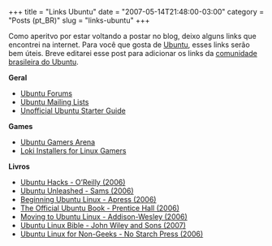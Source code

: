 +++
title = "Links Ubuntu"
date = "2007-05-14T21:48:00-03:00"
category = "Posts (pt_BR)"
slug = "links-ubuntu"
+++

Como aperitvo por estar voltando a postar no blog, deixo alguns links que
encontrei na internet. Para você que gosta de [Ubuntu](http://www.ubuntu.com),
esses links serão bem úteis. Breve editarei esse post para adicionar os links
da [comunidade brasileira do Ubuntu](http://www.ubuntubrasil.org).

**Geral**

*  [Ubuntu Forums](http://www.ubuntuforums.org/)
*  [Ubuntu Mailing Lists](https://lists.ubuntu.com/)
*  [Unofficial Ubuntu Starter Guide](http://ubuntuguide.org/)

**Games**

*  [Ubuntu Gamers Arena](http://gaming.gwos.org/)
*  [Loki Installers for Linux Gamers](http://www.liflg.org/)

**Livros**

*  [Ubuntu Hacks - O’Reilly (2006)](http://www.flazx.com/ebook5142.php)
*  [Ubuntu Unleashed - Sams (2006)](http://www.flazx.com/ebook6248.php)
*  [Beginning Ubuntu Linux - Apress (2006)](http://www.flazx.com/ebook5501.php)
*  [The Official Ubuntu Book - Prentice Hall (2006)](http://www.flazx.com/ebook6109.php)
*  [Moving to Ubuntu Linux - Addison-Wesley (2006)](http://www.flazx.com/ebook6305.php)
*  [Ubuntu Linux Bible - John Wiley and Sons (2007)](http://www.flazx.com/ebook7168.php)
*  [Ubuntu Linux for Non-Geeks - No Starch Press (2006)](http://www.flazx.com/ebook6013.php)
